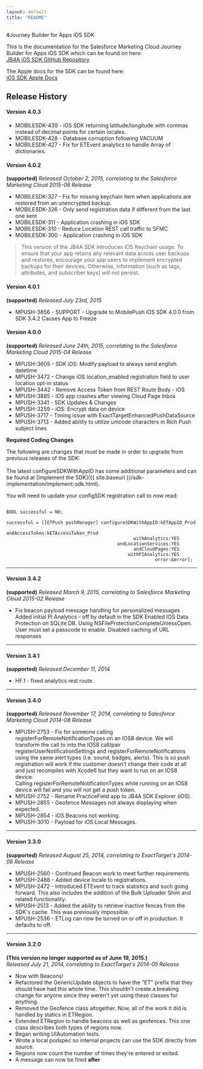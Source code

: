 ```yaml
---
layout: default
title: "README"
---
```

#Journey Builder for Apps iOS SDK

This is the documentation for the Salesforce Marketing Cloud Journey Builder for Apps iOS SDK which can be found on here:<br/>
<a href="https://github.com/ExactTarget/JB4A-SDK-iOS" target="_blank">JB4A iOS SDK GitHub Repository</a><br>

The Apple docs for the SDK can be found here:<br/>
<a href="{{ site.baseurl }}/appledoc/index.html" target="_blank">iOS SDK Apple Docs</a>

## Release History

#### Version 4.0.3

* MOBILESDK-439 - iOS SDK returning latitude/longitude with commas instead of decimal points for certain locales.
* MOBILESDK-428 - Database corruption following VACUUM
* MOBILESDK-427 - Fix for ETEvent analytics to handle Array of dictionaries.

#### Version 4.0.2
**(supported)**
_Released October 2, 2015, correlating to the Salesforce Marketing Cloud 2015-06 Release_<br/>

* MOBILESDK-327 - Fix for missing keychain item when applications are restored from an unencrypted backup.
* MOBILESDK-326 - Only send registration data if different from the last one sent
* MOBILESDK-311 - Application crashing in iOS SDK
* MOBILESDK-310 - Reduce Location REST call traffic to SFMC
* MOBILESDK-300 - Application crashing in iOS SDK

> This version of the JB4A SDK introduces iOS Keychain usage. To ensure that your app retains any relevant data across user backups and restores, encourage your app users to implement encrypted backups for their devices. Otherwise, information (such as tags, attributes, and subscriber keys) will not persist.

#### Version 4.0.1
**(supported)**
_Released July 23rd, 2015_<br/>

* MPUSH-3856 - SUPPORT - Upgrade to MobilePush iOS SDK 4.0.0 from SDK 3.4.2 Causes App to Freeze<br/> 

#### Version 4.0.0
**(supported)**
_Released June 24th, 2015, correlating to the Salesforce Marketing Cloud 2015-04 Release_<br/>

* MPUSH-3605 - SDK iOS: Modify payload to always send english datetime<br/>
* MPUSH-3472 - Change iOS location_enabled registration field to user location opt-in status<br/>
* MPUSH-3442 - Remove Access Token from REST Route Body - iOS<br/>
* MPUSH-3885 - iOS app crashes after viewing Cloud Page Inbox<br/>
* MPUSH-3341 - SDK Updates & Changes<br/>
* MPUSH-3259 - iOS: Encrypt data on device<br/>
* MPUSH-3717 - Timing issue with ExactTargetEnhancedPushDataSource<br/>
* MPUSH-3713 - Added ability to utilize unicode characters in Rich Push subject lines<br/>

**Required Coding Changes** 

The following are changes that must be made in order to upgrade from previous releases of the SDK:<br/><br/>
The latest configureSDKWithAppID has some additional parameters and can be found at [Implement the SDK]({{ site.baseurl }}/sdk-implementation/implement-sdk.html).

You will need to update your configSDK registration call to now read: 

~~~

BOOL successful = NO;

successful = [[ETPush pushManager] configureSDKWithAppID:kETAppID_Prod
                                              andAccessToken:kETAccessToken_Prod
                                               withAnalytics:YES
                                         andLocationServices:YES
                                               andCloudPages:YES
                                             withPIAnalytics:YES
                                                       error:&error];

~~~


<!--**Recommended Coding Changes** -->

___

#### Version 3.4.2 ####
**(supported)**
_Released March 9, 2015, correlating to Salesforce Marketing Cloud 2015-02 Release_

* Fix beacon payload message handling for personalized messages
 Added initial PI Analytics - off by default in the SDK
 Enabled IOS Data Protection on SQLite DB. Using NSFileProtectionCompleteUnlessOpen. User must set a passcode to enable.
 Disabled caching of URL responses

___

#### Version 3.4.1 #### 
**(supported)**
_Released December 11, 2014_

 * HF.1 - fixed analytics rest route.

___

#### Version 3.4.0 ####
**(supported)**
_Released November 17, 2014, correlating to Salesforce Marketing Cloud 2014-08 Release_

* MPUSH-2753 - Fix for someone calling registerForRemoteNotificationTypes on an IOS8 device. We will transform the call to into the IOS8 call/pair registerUserNotificationSettings and registerForRemoteNotifications using the same alert types (i.e. sound, badges, alerts). This is so push registration will work if the customer doesn't change their code at all and just recompiles with Xcode6 but they want to run on an IOS8 device.<br/>
Calling registerForRemoteNotificationTypes while running on an IOS8 device will fail and you will not get a push token.<br/>
* MPUSH-2752 - Rename PracticeField app to JB4A SDK Explorer (iOS).<br/>
* MPUSH-2855 - Geofence Messages not always displaying when expected.<br/>
* MPUSH-2854 - iOS Beacons not working.<br/>
* MPUSH-3010 - Payload for iOS Local Messages.<br/>

___

#### Version 3.3.0 #####
**(supported)**
_Released August 25, 2014, correlating to ExactTarget's 2014-06 Release_<br/>

* MPUSH-2560 - Continued Beacon work to meet further requirements.<br/>
* MPUSH-2488 - Added device locale to registrations.<br/>
* MPUSH-2472 - Introduced ETEvent to track statistics and such going forward. This also includes the addition of the Bulk Uploader Shim and related functionality.<br/>
* MPUSH-2513 - Added the ability to retrieve inactive fences from the SDK's cache. This was previously impossible.<br/>
* MPUSH-2536 - ETLog can now be turned on or off in production. It defaults to off.<br/>
___

#### Version 3.2.0 #####
**(This version no longer supported as of June 19, 2015.)**<br/>
_Released July 21, 2014, correlating to ExactTarget's 2014-05 Release_<br/>

* Now with Beacons!<br/>
* Refactored the GenericUpdate objects to have the "ET" prefix that they should have had this whole time. This shouldn't create a breaking change for anyone since they weren't yet using these classes for anything.<br/>
* Removed the Geofence class altogether. Now, all of the work it did is handled by statics in ETRegion.<br/>
* Extended ETRegion to handle beacons as well as geofences. This one class describes both types of regions now.<br/>
* Began writing UIAutomation tests.<br/>
* Wrote a local podspec so internal projects can use the SDK directly from source.<br/>
* Regions now count the number of times they're entered or exited. <br/>
* A message can now be fired **after** <br/>
